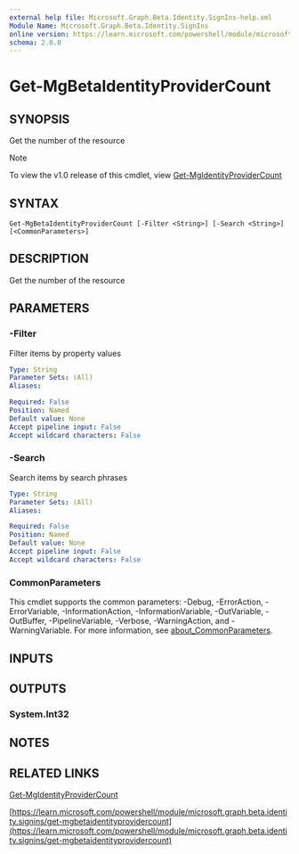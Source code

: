 ```yaml
---
external help file: Microsoft.Graph.Beta.Identity.SignIns-help.xml
Module Name: Microsoft.Graph.Beta.Identity.SignIns
online version: https://learn.microsoft.com/powershell/module/microsoft.graph.beta.identity.signins/get-mgbetaidentityprovidercount
schema: 2.0.0
---
```


# Get-MgBetaIdentityProviderCount

## SYNOPSIS
Get the number of the resource

> [!NOTE]
> To view the v1.0 release of this cmdlet, view [Get-MgIdentityProviderCount](/powershell/module/Microsoft.Graph.Identity.SignIns/Get-MgIdentityProviderCount?view=graph-powershell-1.0)

## SYNTAX

```
Get-MgBetaIdentityProviderCount [-Filter <String>] [-Search <String>] [<CommonParameters>]
```

## DESCRIPTION
Get the number of the resource

## PARAMETERS

### -Filter
Filter items by property values

```yaml
Type: String
Parameter Sets: (All)
Aliases:

Required: False
Position: Named
Default value: None
Accept pipeline input: False
Accept wildcard characters: False
```

### -Search
Search items by search phrases

```yaml
Type: String
Parameter Sets: (All)
Aliases:

Required: False
Position: Named
Default value: None
Accept pipeline input: False
Accept wildcard characters: False
```

### CommonParameters
This cmdlet supports the common parameters: -Debug, -ErrorAction, -ErrorVariable, -InformationAction, -InformationVariable, -OutVariable, -OutBuffer, -PipelineVariable, -Verbose, -WarningAction, and -WarningVariable. For more information, see [about_CommonParameters](http://go.microsoft.com/fwlink/?LinkID=113216).

## INPUTS

## OUTPUTS

### System.Int32
## NOTES

## RELATED LINKS
[Get-MgIdentityProviderCount](/powershell/module/Microsoft.Graph.Identity.SignIns/Get-MgIdentityProviderCount?view=graph-powershell-1.0)

[https://learn.microsoft.com/powershell/module/microsoft.graph.beta.identity.signins/get-mgbetaidentityprovidercount](https://learn.microsoft.com/powershell/module/microsoft.graph.beta.identity.signins/get-mgbetaidentityprovidercount)



